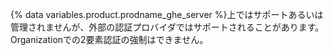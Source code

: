 {% data variables.product.prodname_ghe_server %}上ではサポートあるいは管理されませんが、外部の認証プロバイダではサポートされることがあります。 Organizationでの2要素認証の強制はできません。
